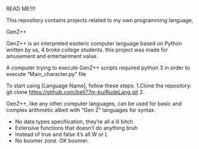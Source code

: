 READ ME!!!!

This repository contains projects related to my own programming language, 

<Computer Architechture Project>
GenZ++

GenZ++ is an interpreted esoteric computer language based on Python written by us, 4 broke college students.
this project was made for amusement and entertainment value.

A computer trying to execute GenZ++ scripts required python 3 in order to execute “Main_character.py” file

To start using [Language Name], follow these steps:
1.Clone the repository:  git clone https://github.com/bell77m-ku/RudeLang.git
2.
   

GenZ++, like any other computer languages, can be used for basic and complex arithmetic albeit with “Gen Z” languages for syntax.

- No data types specification, they’re all a lil bitch
- Extensive functions that doesn’t do anything bruh
- Instead of true and false it’s all W or L
- No boomer zone. OK boomer.
